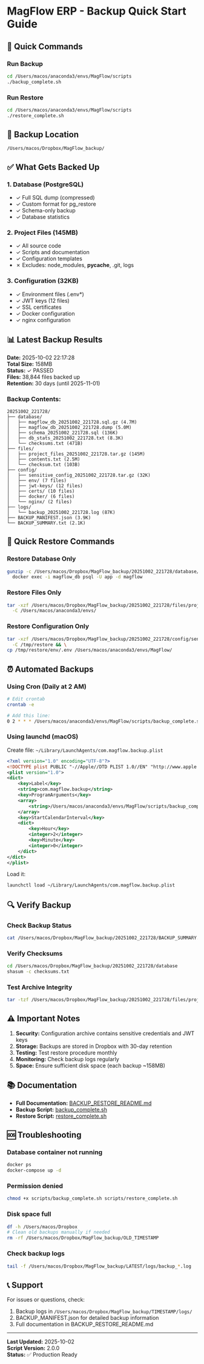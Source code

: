 # MagFlow ERP - Backup Quick Start Guide

## 🚀 Quick Commands

### Run Backup
```bash
cd /Users/macos/anaconda3/envs/MagFlow/scripts
./backup_complete.sh
```

### Run Restore
```bash
cd /Users/macos/anaconda3/envs/MagFlow/scripts
./restore_complete.sh
```

## 📁 Backup Location
```
/Users/macos/Dropbox/MagFlow_backup/
```

## ✅ What Gets Backed Up

### 1. Database (PostgreSQL)
- ✓ Full SQL dump (compressed)
- ✓ Custom format for pg_restore
- ✓ Schema-only backup
- ✓ Database statistics

### 2. Project Files (145MB)
- ✓ All source code
- ✓ Scripts and documentation
- ✓ Configuration templates
- ✗ Excludes: node_modules, __pycache__, .git, logs

### 3. Configuration (32KB)
- ✓ Environment files (.env*)
- ✓ JWT keys (12 files)
- ✓ SSL certificates
- ✓ Docker configuration
- ✓ nginx configuration

## 📊 Latest Backup Results

**Date:** 2025-10-02 22:17:28  
**Total Size:** 158MB  
**Status:** ✓ PASSED  
**Files:** 38,844 files backed up  
**Retention:** 30 days (until 2025-11-01)

### Backup Contents:
```
20251002_221728/
├── database/
│   ├── magflow_db_20251002_221728.sql.gz (4.7M)
│   ├── magflow_db_20251002_221728.dump (5.0M)
│   ├── schema_20251002_221728.sql (136K)
│   ├── db_stats_20251002_221728.txt (8.3K)
│   └── checksums.txt (471B)
├── files/
│   ├── project_files_20251002_221728.tar.gz (145M)
│   ├── contents.txt (2.5M)
│   └── checksum.txt (103B)
├── config/
│   ├── sensitive_config_20251002_221728.tar.gz (32K)
│   ├── env/ (7 files)
│   ├── jwt-keys/ (12 files)
│   ├── certs/ (10 files)
│   ├── docker/ (6 files)
│   └── nginx/ (2 files)
├── logs/
│   └── backup_20251002_221728.log (87K)
├── BACKUP_MANIFEST.json (3.9K)
└── BACKUP_SUMMARY.txt (2.1K)
```

## 🔄 Quick Restore Commands

### Restore Database Only
```bash
gunzip -c /Users/macos/Dropbox/MagFlow_backup/20251002_221728/database/magflow_db_20251002_221728.sql.gz | \
  docker exec -i magflow_db psql -U app -d magflow
```

### Restore Files Only
```bash
tar -xzf /Users/macos/Dropbox/MagFlow_backup/20251002_221728/files/project_files_20251002_221728.tar.gz \
  -C /Users/macos/anaconda3/envs/
```

### Restore Configuration Only
```bash
tar -xzf /Users/macos/Dropbox/MagFlow_backup/20251002_221728/config/sensitive_config_20251002_221728.tar.gz \
  -C /tmp/restore && \
cp /tmp/restore/env/.env /Users/macos/anaconda3/envs/MagFlow/
```

## ⏰ Automated Backups

### Using Cron (Daily at 2 AM)
```bash
# Edit crontab
crontab -e

# Add this line:
0 2 * * * /Users/macos/anaconda3/envs/MagFlow/scripts/backup_complete.sh >> /tmp/magflow_backup_cron.log 2>&1
```

### Using launchd (macOS)
Create file: `~/Library/LaunchAgents/com.magflow.backup.plist`
```xml
<?xml version="1.0" encoding="UTF-8"?>
<!DOCTYPE plist PUBLIC "-//Apple//DTD PLIST 1.0//EN" "http://www.apple.com/DTDs/PropertyList-1.0.dtd">
<plist version="1.0">
<dict>
    <key>Label</key>
    <string>com.magflow.backup</string>
    <key>ProgramArguments</key>
    <array>
        <string>/Users/macos/anaconda3/envs/MagFlow/scripts/backup_complete.sh</string>
    </array>
    <key>StartCalendarInterval</key>
    <dict>
        <key>Hour</key>
        <integer>2</integer>
        <key>Minute</key>
        <integer>0</integer>
    </dict>
</dict>
</plist>
```

Load it:
```bash
launchctl load ~/Library/LaunchAgents/com.magflow.backup.plist
```

## 🔍 Verify Backup

### Check Backup Status
```bash
cat /Users/macos/Dropbox/MagFlow_backup/20251002_221728/BACKUP_SUMMARY.txt
```

### Verify Checksums
```bash
cd /Users/macos/Dropbox/MagFlow_backup/20251002_221728/database
shasum -c checksums.txt
```

### Test Archive Integrity
```bash
tar -tzf /Users/macos/Dropbox/MagFlow_backup/20251002_221728/files/project_files_20251002_221728.tar.gz > /dev/null && echo "✓ Archive OK"
```

## ⚠️ Important Notes

1. **Security:** Configuration archive contains sensitive credentials and JWT keys
2. **Storage:** Backups are stored in Dropbox with 30-day retention
3. **Testing:** Test restore procedure monthly
4. **Monitoring:** Check backup logs regularly
5. **Space:** Ensure sufficient disk space (each backup ~158MB)

## 📚 Documentation

- **Full Documentation:** [BACKUP_RESTORE_README.md](./BACKUP_RESTORE_README.md)
- **Backup Script:** [backup_complete.sh](./backup_complete.sh)
- **Restore Script:** [restore_complete.sh](./restore_complete.sh)

## 🆘 Troubleshooting

### Database container not running
```bash
docker ps
docker-compose up -d
```

### Permission denied
```bash
chmod +x scripts/backup_complete.sh scripts/restore_complete.sh
```

### Disk space full
```bash
df -h /Users/macos/Dropbox
# Clean old backups manually if needed
rm -rf /Users/macos/Dropbox/MagFlow_backup/OLD_TIMESTAMP
```

### Check backup logs
```bash
tail -f /Users/macos/Dropbox/MagFlow_backup/LATEST/logs/backup_*.log
```

## 📞 Support

For issues or questions, check:
1. Backup logs in `/Users/macos/Dropbox/MagFlow_backup/TIMESTAMP/logs/`
2. BACKUP_MANIFEST.json for detailed backup information
3. Full documentation in BACKUP_RESTORE_README.md

---

**Last Updated:** 2025-10-02  
**Script Version:** 2.0.0  
**Status:** ✅ Production Ready
